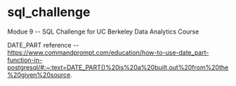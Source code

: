 # sql_challenge
Modue 9 -- SQL Challenge for UC Berkeley Data Analytics Course

DATE_PART reference -- https://www.commandprompt.com/education/how-to-use-date_part-function-in-postgresql/#:~:text=DATE_PART()%20is%20a%20built,out%20from%20the%20given%20source.
